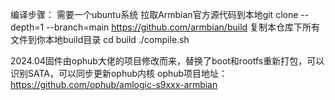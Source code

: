 编译步骤：
需要一个ubuntu系统
拉取Armbian官方源代码到本地git clone --depth=1 --branch=main https://github.com/armbian/build
复制本仓库下所有文件到你本地build目录
cd build
./compile.sh

2024.04固件由ophub大佬的项目修改而来，替换了boot和rootfs重新打包，可以识别SATA，可以同步更新ophub内核
ophub项目地址：https://github.com/ophub/amlogic-s9xxx-armbian
